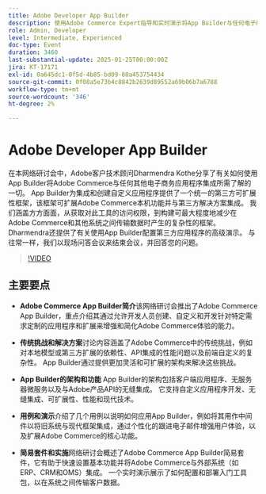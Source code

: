 ```yaml
---
title: Adobe Developer App Builder
description: 使用Adobe Commerce Expert指导和实时演示将App Builder与任何电子商务应用程序集成
role: Admin, Developer
level: Intermediate, Experienced
doc-type: Event
duration: 3460
last-substantial-update: 2025-01-25T00:00:00Z
jira: KT-17171
exl-id: 0a645dc1-0f5d-4b85-bd09-80a453754434
source-git-commit: 0f08a5e73b4c8842b2639d89552a69b06b7a6788
workflow-type: tm+mt
source-wordcount: '346'
ht-degree: 2%

---
```


# Adobe Developer App Builder

在本网络研讨会中，Adobe客户技术顾问Dharmendra Kothe分享了有关如何使用App Builder将Adobe Commerce与任何其他电子商务应用程序集成所需了解的一切。 App Builder为集成和创建自定义应用程序提供了一个统一的第三方可扩展性框架，该框架可扩展Adobe Commerce本机功能并与第三方解决方案集成。 我们涵盖方方面面，从获取对此工具的访问权限，到构建可最大程度地减少在Adobe Commerce和其他系统之间传输数据时产生的复杂性的框架。 Dharmendra还提供了有关使用App Builder配置第三方应用程序的高级演示。 与往常一样，我们以现场问答会议来结束会议，并回答您的问题。

>[!VIDEO](https://video.tv.adobe.com/v/3443027/?learn=on&enablevpops)

## 主要要点

* **Adobe Commerce App Builder简介**&#x200B;该网络研讨会推出了Adobe Commerce App Builder，重点介绍其通过允许开发人员创建、自定义和开发针对特定需求定制的应用程序和扩展来增强和简化Adobe Commerce体验的能力。

* **传统挑战和解决方案**&#x200B;讨论内容涵盖了Adobe Commerce中的传统挑战，例如对本地模型或第三方扩展的依赖性、API集成的性能问题以及前端自定义的复杂性。 App Builder通过提供更加灵活和可扩展的架构来解决这些挑战。

* **App Builder的架构和功能** App Builder的架构包括客户端应用程序、无服务器微服务以及与Adobe产品API的无缝集成。 它支持自定义应用程序开发、无缝集成、可扩展性、性能和现代技术。

* **用例和演示**&#x200B;介绍了几个用例以说明如何应用App Builder，例如将其用作中间件以将旧系统与现代框架集成，通过个性化的跟进电子邮件增强用户体验，以及扩展Adobe Commerce的核心功能。

* **简易套件和实施**&#x200B;网络研讨会概述了Adobe Commerce App Builder简易套件，它有助于快速设置基本功能并将Adobe Commerce与外部系统（如ERP、CRM和OMS）集成。 一个实时演示展示了如何配置和部署入门工具包，以在系统之间传输客户数据。
